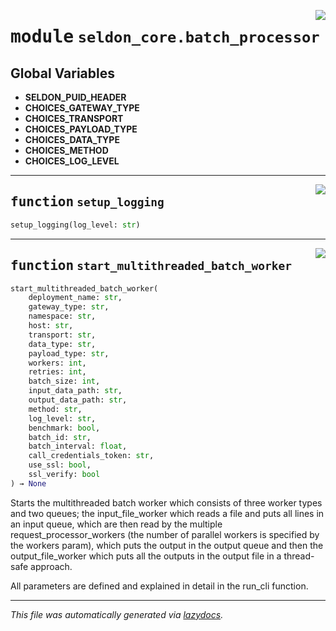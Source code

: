 <!-- markdownlint-disable -->

<a href="../seldon_core/batch_processor#L0"><img align="right" style="float:right;" src="https://img.shields.io/badge/-source-cccccc?style=flat-square"></a>

# <kbd>module</kbd> `seldon_core.batch_processor`




**Global Variables**
---------------
- **SELDON_PUID_HEADER**
- **CHOICES_GATEWAY_TYPE**
- **CHOICES_TRANSPORT**
- **CHOICES_PAYLOAD_TYPE**
- **CHOICES_DATA_TYPE**
- **CHOICES_METHOD**
- **CHOICES_LOG_LEVEL**

---

<a href="../seldon_core/batch_processor/setup_logging#L38"><img align="right" style="float:right;" src="https://img.shields.io/badge/-source-cccccc?style=flat-square"></a>

## <kbd>function</kbd> `setup_logging`

```python
setup_logging(log_level: str)
```






---

<a href="../seldon_core/batch_processor/start_multithreaded_batch_worker#L45"><img align="right" style="float:right;" src="https://img.shields.io/badge/-source-cccccc?style=flat-square"></a>

## <kbd>function</kbd> `start_multithreaded_batch_worker`

```python
start_multithreaded_batch_worker(
    deployment_name: str,
    gateway_type: str,
    namespace: str,
    host: str,
    transport: str,
    data_type: str,
    payload_type: str,
    workers: int,
    retries: int,
    batch_size: int,
    input_data_path: str,
    output_data_path: str,
    method: str,
    log_level: str,
    benchmark: bool,
    batch_id: str,
    batch_interval: float,
    call_credentials_token: str,
    use_ssl: bool,
    ssl_verify: bool
) → None
```

Starts the multithreaded batch worker which consists of three worker types and two queues; the input_file_worker which reads a file and puts all lines in an input queue, which are then read by the multiple request_processor_workers (the number of parallel workers is specified by the workers param), which puts the output in the output queue and then the output_file_worker which puts all the outputs in the output file in a thread-safe approach. 

All parameters are defined and explained in detail in the run_cli function. 




---

_This file was automatically generated via [lazydocs](https://github.com/ml-tooling/lazydocs)._
